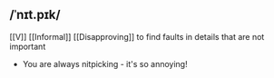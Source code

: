 ## /ˈnɪt.pɪk/
[[V]] [[Informal]] [[Disapproving]]
to find faults in details that are not important

- You are always nitpicking - it's so annoying!

